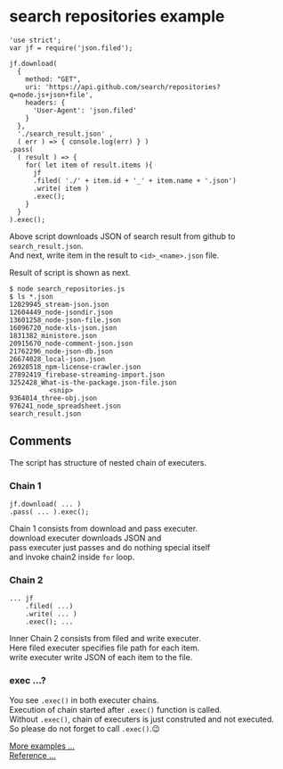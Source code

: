 # search repositories example
````
'use strict';
var jf = require('json.filed');

jf.download(
  {
    method: "GET",
    uri: 'https://api.github.com/search/repositories?q=node.js+json+file',
    headers: {
      'User-Agent': 'json.filed'
    }
  },
  './search_result.json' ,
  ( err ) => { console.log(err) } )
.pass(
  ( result ) => {
    for( let item of result.items ){
      jf
      .filed( './' + item.id + '_' + item.name + '.json')
      .write( item )
      .exec();
    }
  }
).exec();
````
Above script downloads JSON of search result from github to `search_result.json`.<br/>
And next, write item in the result to `<id>_<name>.json` file.<br/>

Result of script is shown as next.
````
$ node search_repositories.js 
$ ls *.json
12029945_stream-json.json
12604449_node-jsondir.json
13601258_node-json-file.json
16096720_node-xls-json.json
1831382_ministore.json
20915670_node-comment-json.json
21762296_node-json-db.json
26674028_local-json.json
26928518_npm-license-crawler.json
27892419_firebase-streaming-import.json
3252428_What-is-the-package.json-file.json
          <snip>
9364014_three-obj.json
976241_node_spreadsheet.json
search_result.json
````

## Comments

The script has structure of nested chain of executers.

### Chain 1
 ```
jf.download( ... )
.pass( ... ).exec();
 ```
Chain 1 consists from download and pass executer.<br/>
download executer downloads JSON and <br/>
pass executer just passes and do nothing special itself <br/>
and invoke chain2 inside `for` loop.


### Chain 2
````
... jf
    .filed( ...)
    .write( ... )
    .exec(); ...
````
Inner Chain 2 consists from filed and write executer.<br/>
Here filed executer specifies file path for each item.<br/>
write executer write JSON of each item to the file.

### exec ...?
You see `.exec()` in both executer chains.<br/>
Execution of chain started after `.exec()` function is called.<br/>
Without `.exec()`, chain of executers is just construted and not executed.<br/>
So please do not forget to call `.exec()`.😉

[More examples ...](./examples.md)<br/>
[Reference ...](/reference.md)
